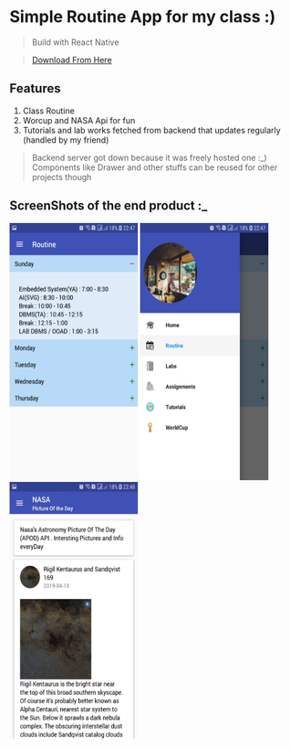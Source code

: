# Simple Routine App for my class :)

>Build with React Native


>[Download From Here](https://drive.google.com/file/d/1hrBx7kfTe7-jT9mhVgeIvZiTawCI2OKb/view?usp=sharing)

## Features
1. Class Routine
2. Worcup and NASA Api for fun
3. Tutorials and lab works fetched from backend that updates regularly (handled by my friend)

> Backend server got down because it was freely hosted one :_) 
> Components like Drawer and other stuffs can be reused for other projects though

## ScreenShots of the end product :_

<div>
  <img src="https://github.com/PrijalBista/routineapp/blob/master/screenshots/screenshot.jpg" height="450" width="225" >
  <img src="https://github.com/PrijalBista/routineapp/blob/master/screenshots/screenshot1.jpg" height="450" width="225" >
  <img src="https://github.com/PrijalBista/routineapp/blob/master/screenshots/screenshot2.jpg" height="450" width="225" >
</div>
